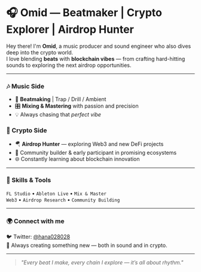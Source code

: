 # 🎧 Omid — Beatmaker | Crypto Explorer | Airdrop Hunter

Hey there! I'm **Omid**, a music producer and sound engineer who also dives deep into the crypto world.  
I love blending **beats** with **blockchain vibes** — from crafting hard-hitting sounds to exploring the next airdrop opportunities.  

---

### 🎶 Music Side
- 🎹 **Beatmaking** | Trap / Drill / Ambient
- 🎛️ **Mixing & Mastering** with passion and precision  
- 💡 Always chasing that *perfect vibe*

### 💎 Crypto Side
- 🪂 **Airdrop Hunter** — exploring Web3 and new DeFi projects  
- 💼 Community builder & early participant in promising ecosystems  
- 🌐 Constantly learning about blockchain innovation

---

### 🧠 Skills & Tools
`FL Studio` • `Ableton Live` • `Mix & Master`  
`Web3` • `Airdrop Research` • `Community Building`

---

### 🌍 Connect with me
🐦 Twitter: [@hana028028](https://x.com/hana028028)  
🎵 Always creating something new — both in sound and in crypto.

---

> *"Every beat I make, every chain I explore — it’s all about rhythm."*
